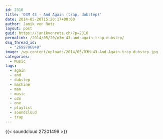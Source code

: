 ```yaml
---
id: 2310
title: 'O3M 43 - And Again (trap, dubstep)'
date: 2014-05-20T15:20:17+00:00
author: Janik von Rotz
layout: post
guid: https://janikvonrotz.ch/?p=2310
permalink: /2014/05/20/o3m-43-and-again-trap-dubstep/
dsq_thread_id:
  - "2699706848"
image: /wp-content/uploads/2014/05/O3M-43-And-Again-trap-dubstep.jpg
categories:
  - Music
tags:
  - again
  - and
  - dubstep
  - machine
  - man
  - music
  - o3m
  - one
  - playlist
  - soundcloud
  - trap
---
```

{{< soundcloud 27201499 >}}